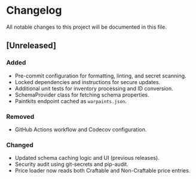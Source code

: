 # Changelog

All notable changes to this project will be documented in this file.

## [Unreleased]
### Added
- Pre-commit configuration for formatting, linting, and secret scanning.
- Locked dependencies and instructions for secure updates.
- Additional unit tests for inventory processing and ID conversion.
- SchemaProvider class for fetching schema properties.
- Paintkits endpoint cached as `warpaints.json`.

### Removed
- GitHub Actions workflow and Codecov configuration.

### Changed
- Updated schema caching logic and UI (previous releases).
- Security audit using git-secrets and pip-audit.
- Price loader now reads both Craftable and Non-Craftable price entries.
